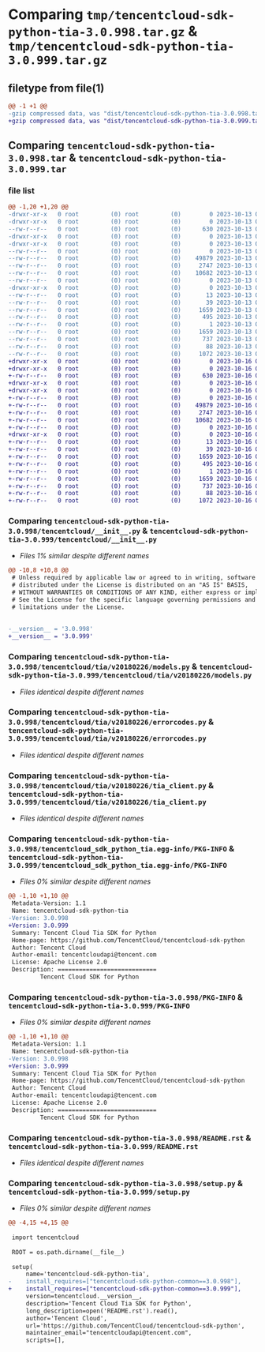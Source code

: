 # Comparing `tmp/tencentcloud-sdk-python-tia-3.0.998.tar.gz` & `tmp/tencentcloud-sdk-python-tia-3.0.999.tar.gz`

## filetype from file(1)

```diff
@@ -1 +1 @@
-gzip compressed data, was "dist/tencentcloud-sdk-python-tia-3.0.998.tar", last modified: Fri Oct 13 00:38:04 2023, max compression
+gzip compressed data, was "dist/tencentcloud-sdk-python-tia-3.0.999.tar", last modified: Mon Oct 16 00:37:13 2023, max compression
```

## Comparing `tencentcloud-sdk-python-tia-3.0.998.tar` & `tencentcloud-sdk-python-tia-3.0.999.tar`

### file list

```diff
@@ -1,20 +1,20 @@
-drwxr-xr-x   0 root         (0) root         (0)        0 2023-10-13 00:38:04.000000 tencentcloud-sdk-python-tia-3.0.998/
-drwxr-xr-x   0 root         (0) root         (0)        0 2023-10-13 00:38:04.000000 tencentcloud-sdk-python-tia-3.0.998/tencentcloud/
--rw-r--r--   0 root         (0) root         (0)      630 2023-10-13 00:38:04.000000 tencentcloud-sdk-python-tia-3.0.998/tencentcloud/__init__.py
-drwxr-xr-x   0 root         (0) root         (0)        0 2023-10-13 00:38:04.000000 tencentcloud-sdk-python-tia-3.0.998/tencentcloud/tia/
-drwxr-xr-x   0 root         (0) root         (0)        0 2023-10-13 00:38:04.000000 tencentcloud-sdk-python-tia-3.0.998/tencentcloud/tia/v20180226/
--rw-r--r--   0 root         (0) root         (0)        0 2023-10-13 00:38:04.000000 tencentcloud-sdk-python-tia-3.0.998/tencentcloud/tia/v20180226/__init__.py
--rw-r--r--   0 root         (0) root         (0)    49879 2023-10-13 00:38:04.000000 tencentcloud-sdk-python-tia-3.0.998/tencentcloud/tia/v20180226/models.py
--rw-r--r--   0 root         (0) root         (0)     2747 2023-10-13 00:38:04.000000 tencentcloud-sdk-python-tia-3.0.998/tencentcloud/tia/v20180226/errorcodes.py
--rw-r--r--   0 root         (0) root         (0)    10682 2023-10-13 00:38:04.000000 tencentcloud-sdk-python-tia-3.0.998/tencentcloud/tia/v20180226/tia_client.py
--rw-r--r--   0 root         (0) root         (0)        0 2023-10-13 00:38:04.000000 tencentcloud-sdk-python-tia-3.0.998/tencentcloud/tia/__init__.py
-drwxr-xr-x   0 root         (0) root         (0)        0 2023-10-13 00:38:04.000000 tencentcloud-sdk-python-tia-3.0.998/tencentcloud_sdk_python_tia.egg-info/
--rw-r--r--   0 root         (0) root         (0)       13 2023-10-13 00:38:04.000000 tencentcloud-sdk-python-tia-3.0.998/tencentcloud_sdk_python_tia.egg-info/top_level.txt
--rw-r--r--   0 root         (0) root         (0)       39 2023-10-13 00:38:04.000000 tencentcloud-sdk-python-tia-3.0.998/tencentcloud_sdk_python_tia.egg-info/requires.txt
--rw-r--r--   0 root         (0) root         (0)     1659 2023-10-13 00:38:04.000000 tencentcloud-sdk-python-tia-3.0.998/tencentcloud_sdk_python_tia.egg-info/PKG-INFO
--rw-r--r--   0 root         (0) root         (0)      495 2023-10-13 00:38:04.000000 tencentcloud-sdk-python-tia-3.0.998/tencentcloud_sdk_python_tia.egg-info/SOURCES.txt
--rw-r--r--   0 root         (0) root         (0)        1 2023-10-13 00:38:04.000000 tencentcloud-sdk-python-tia-3.0.998/tencentcloud_sdk_python_tia.egg-info/dependency_links.txt
--rw-r--r--   0 root         (0) root         (0)     1659 2023-10-13 00:38:04.000000 tencentcloud-sdk-python-tia-3.0.998/PKG-INFO
--rw-r--r--   0 root         (0) root         (0)      737 2023-10-13 00:38:04.000000 tencentcloud-sdk-python-tia-3.0.998/README.rst
--rw-r--r--   0 root         (0) root         (0)       88 2023-10-13 00:38:04.000000 tencentcloud-sdk-python-tia-3.0.998/setup.cfg
--rw-r--r--   0 root         (0) root         (0)     1072 2023-10-13 00:38:04.000000 tencentcloud-sdk-python-tia-3.0.998/setup.py
+drwxr-xr-x   0 root         (0) root         (0)        0 2023-10-16 00:37:13.000000 tencentcloud-sdk-python-tia-3.0.999/
+drwxr-xr-x   0 root         (0) root         (0)        0 2023-10-16 00:37:13.000000 tencentcloud-sdk-python-tia-3.0.999/tencentcloud/
+-rw-r--r--   0 root         (0) root         (0)      630 2023-10-16 00:37:13.000000 tencentcloud-sdk-python-tia-3.0.999/tencentcloud/__init__.py
+drwxr-xr-x   0 root         (0) root         (0)        0 2023-10-16 00:37:13.000000 tencentcloud-sdk-python-tia-3.0.999/tencentcloud/tia/
+drwxr-xr-x   0 root         (0) root         (0)        0 2023-10-16 00:37:13.000000 tencentcloud-sdk-python-tia-3.0.999/tencentcloud/tia/v20180226/
+-rw-r--r--   0 root         (0) root         (0)        0 2023-10-16 00:37:13.000000 tencentcloud-sdk-python-tia-3.0.999/tencentcloud/tia/v20180226/__init__.py
+-rw-r--r--   0 root         (0) root         (0)    49879 2023-10-16 00:37:13.000000 tencentcloud-sdk-python-tia-3.0.999/tencentcloud/tia/v20180226/models.py
+-rw-r--r--   0 root         (0) root         (0)     2747 2023-10-16 00:37:13.000000 tencentcloud-sdk-python-tia-3.0.999/tencentcloud/tia/v20180226/errorcodes.py
+-rw-r--r--   0 root         (0) root         (0)    10682 2023-10-16 00:37:13.000000 tencentcloud-sdk-python-tia-3.0.999/tencentcloud/tia/v20180226/tia_client.py
+-rw-r--r--   0 root         (0) root         (0)        0 2023-10-16 00:37:13.000000 tencentcloud-sdk-python-tia-3.0.999/tencentcloud/tia/__init__.py
+drwxr-xr-x   0 root         (0) root         (0)        0 2023-10-16 00:37:13.000000 tencentcloud-sdk-python-tia-3.0.999/tencentcloud_sdk_python_tia.egg-info/
+-rw-r--r--   0 root         (0) root         (0)       13 2023-10-16 00:37:13.000000 tencentcloud-sdk-python-tia-3.0.999/tencentcloud_sdk_python_tia.egg-info/top_level.txt
+-rw-r--r--   0 root         (0) root         (0)       39 2023-10-16 00:37:13.000000 tencentcloud-sdk-python-tia-3.0.999/tencentcloud_sdk_python_tia.egg-info/requires.txt
+-rw-r--r--   0 root         (0) root         (0)     1659 2023-10-16 00:37:13.000000 tencentcloud-sdk-python-tia-3.0.999/tencentcloud_sdk_python_tia.egg-info/PKG-INFO
+-rw-r--r--   0 root         (0) root         (0)      495 2023-10-16 00:37:13.000000 tencentcloud-sdk-python-tia-3.0.999/tencentcloud_sdk_python_tia.egg-info/SOURCES.txt
+-rw-r--r--   0 root         (0) root         (0)        1 2023-10-16 00:37:13.000000 tencentcloud-sdk-python-tia-3.0.999/tencentcloud_sdk_python_tia.egg-info/dependency_links.txt
+-rw-r--r--   0 root         (0) root         (0)     1659 2023-10-16 00:37:13.000000 tencentcloud-sdk-python-tia-3.0.999/PKG-INFO
+-rw-r--r--   0 root         (0) root         (0)      737 2023-10-16 00:37:13.000000 tencentcloud-sdk-python-tia-3.0.999/README.rst
+-rw-r--r--   0 root         (0) root         (0)       88 2023-10-16 00:37:13.000000 tencentcloud-sdk-python-tia-3.0.999/setup.cfg
+-rw-r--r--   0 root         (0) root         (0)     1072 2023-10-16 00:37:13.000000 tencentcloud-sdk-python-tia-3.0.999/setup.py
```

### Comparing `tencentcloud-sdk-python-tia-3.0.998/tencentcloud/__init__.py` & `tencentcloud-sdk-python-tia-3.0.999/tencentcloud/__init__.py`

 * *Files 1% similar despite different names*

```diff
@@ -10,8 +10,8 @@
 # Unless required by applicable law or agreed to in writing, software
 # distributed under the License is distributed on an "AS IS" BASIS,
 # WITHOUT WARRANTIES OR CONDITIONS OF ANY KIND, either express or implied.
 # See the License for the specific language governing permissions and
 # limitations under the License.
 
 
-__version__ = '3.0.998'
+__version__ = '3.0.999'
```

### Comparing `tencentcloud-sdk-python-tia-3.0.998/tencentcloud/tia/v20180226/models.py` & `tencentcloud-sdk-python-tia-3.0.999/tencentcloud/tia/v20180226/models.py`

 * *Files identical despite different names*

### Comparing `tencentcloud-sdk-python-tia-3.0.998/tencentcloud/tia/v20180226/errorcodes.py` & `tencentcloud-sdk-python-tia-3.0.999/tencentcloud/tia/v20180226/errorcodes.py`

 * *Files identical despite different names*

### Comparing `tencentcloud-sdk-python-tia-3.0.998/tencentcloud/tia/v20180226/tia_client.py` & `tencentcloud-sdk-python-tia-3.0.999/tencentcloud/tia/v20180226/tia_client.py`

 * *Files identical despite different names*

### Comparing `tencentcloud-sdk-python-tia-3.0.998/tencentcloud_sdk_python_tia.egg-info/PKG-INFO` & `tencentcloud-sdk-python-tia-3.0.999/tencentcloud_sdk_python_tia.egg-info/PKG-INFO`

 * *Files 0% similar despite different names*

```diff
@@ -1,10 +1,10 @@
 Metadata-Version: 1.1
 Name: tencentcloud-sdk-python-tia
-Version: 3.0.998
+Version: 3.0.999
 Summary: Tencent Cloud Tia SDK for Python
 Home-page: https://github.com/TencentCloud/tencentcloud-sdk-python
 Author: Tencent Cloud
 Author-email: tencentcloudapi@tencent.com
 License: Apache License 2.0
 Description: ============================
         Tencent Cloud SDK for Python
```

### Comparing `tencentcloud-sdk-python-tia-3.0.998/PKG-INFO` & `tencentcloud-sdk-python-tia-3.0.999/PKG-INFO`

 * *Files 0% similar despite different names*

```diff
@@ -1,10 +1,10 @@
 Metadata-Version: 1.1
 Name: tencentcloud-sdk-python-tia
-Version: 3.0.998
+Version: 3.0.999
 Summary: Tencent Cloud Tia SDK for Python
 Home-page: https://github.com/TencentCloud/tencentcloud-sdk-python
 Author: Tencent Cloud
 Author-email: tencentcloudapi@tencent.com
 License: Apache License 2.0
 Description: ============================
         Tencent Cloud SDK for Python
```

### Comparing `tencentcloud-sdk-python-tia-3.0.998/README.rst` & `tencentcloud-sdk-python-tia-3.0.999/README.rst`

 * *Files identical despite different names*

### Comparing `tencentcloud-sdk-python-tia-3.0.998/setup.py` & `tencentcloud-sdk-python-tia-3.0.999/setup.py`

 * *Files 0% similar despite different names*

```diff
@@ -4,15 +4,15 @@
 
 import tencentcloud
 
 ROOT = os.path.dirname(__file__)
 
 setup(
     name='tencentcloud-sdk-python-tia',
-    install_requires=["tencentcloud-sdk-python-common==3.0.998"],
+    install_requires=["tencentcloud-sdk-python-common==3.0.999"],
     version=tencentcloud.__version__,
     description='Tencent Cloud Tia SDK for Python',
     long_description=open('README.rst').read(),
     author='Tencent Cloud',
     url='https://github.com/TencentCloud/tencentcloud-sdk-python',
     maintainer_email="tencentcloudapi@tencent.com",
     scripts=[],
```

